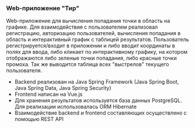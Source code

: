 ### Web-приложение "Тир"

Web-приложение для вычисления попадания точки в область на графике. Для взаимодействия с пользователем реализовал регистрацию, авторизацию пользователей, вычисления попадания в область и интерактивный график с таблицей результатов. Пользователь регистрируется/входит в приложении и либо вводит координаты в полях для ввода, либо кликает по интерактивному графику, на котором отображаются либо зеленые точки попадания, либо красные точки промоха. Так же выводится таблица всех "выстрелов" текущего пользователя. 
<ul>
  <li>Backend реализован на Java Spring Framework (Java Spring Boot, Java Spring Data, Java Spring Security)</li>
  <li>Frontend написан на Vue.js</li>
  <li>Для хранения результатов используется база данных PostgreSQL. Для реализации использовалась ORM Hibernate</li>
  <li>Взаимодействие backend и frontend составляющих осуществлено с помощью REST API</li>
</ul>
